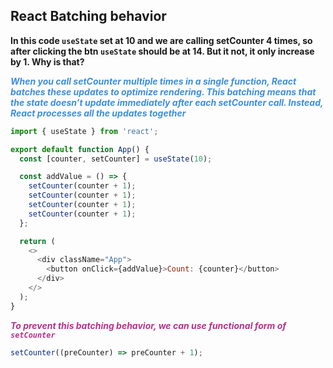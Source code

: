 ## React Batching behavior

**In this code `useState` set at 10 and we are calling setCounter 4 times, so after clicking the btn `useState` should be at 14. But it not, it only increase by 1. Why is that?**

<span style="color:#3E8EDE">**_When you call setCounter multiple times in a single function, React batches these updates to optimize rendering. This batching means that the state doesn’t update immediately after each setCounter call. Instead, React processes all the updates together_**<span/>

```js
import { useState } from 'react';

export default function App() {
  const [counter, setCounter] = useState(10);

  const addValue = () => {
    setCounter(counter + 1);
    setCounter(counter + 1);
    setCounter(counter + 1);
    setCounter(counter + 1);
  };

  return (
    <>
      <div className="App">
        <button onClick={addValue}>Count: {counter}</button>
      </div>
    </>
  );
}
```

<span style="color:#B53389">**_To prevent this batching behavior, we can use functional form of `setCounter`_**<span/>

```js
setCounter((preCounter) => preCounter + 1);
```
